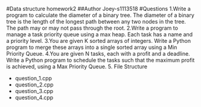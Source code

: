 #Data structure homework2
##Author
Joey-s1113518
#Questions
1.Write a program to calculate the diameter of a binary tree. The diameter of a binary tree is the length of the longest path between any two nodes in the tree. The path may or may not pass through the root.
2.Write a program to manage a task priority queue using a max heap. Each task has a name and a priority level.
3.You are given K sorted arrays of integers. Write a Python program to merge these arrays into a single sorted array using a Min Priority Queue.
4.You are given N tasks, each with a profit and a deadline. Write a Python program to schedule the tasks such that the maximum profit is achieved, using a Max Priority Queue.
5. File Structure
- question_1.cpp
- question_2.cpp
- question_3.cpp
- question_4.cpp
